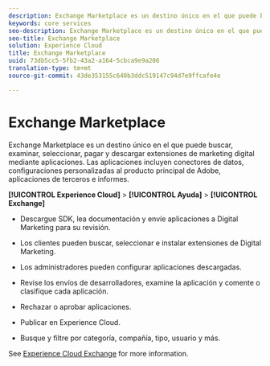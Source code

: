 ```yaml
---
description: Exchange Marketplace es un destino único en el que puede buscar, examinar, seleccionar, pagar y descargar extensiones de marketing digital mediante aplicaciones. Las aplicaciones incluyen conectores de datos, configuraciones personalizadas al producto principal de Adobe, aplicaciones de terceros e informes.
keywords: core services
seo-description: Exchange Marketplace es un destino único en el que puede buscar, examinar, seleccionar, pagar y descargar extensiones de marketing digital mediante aplicaciones. Las aplicaciones incluyen conectores de datos, configuraciones personalizadas al producto principal de Adobe, aplicaciones de terceros e informes.
seo-title: Exchange Marketplace
solution: Experience Cloud
title: Exchange Marketplace
uuid: 73db5cc5-5fb2-43a2-a164-5cbca9e9a206
translation-type: tm+mt
source-git-commit: 43de353155c640b3ddc519147c94d7e9ffcafe4e

---
```



# Exchange Marketplace

Exchange Marketplace es un destino único en el que puede buscar, examinar, seleccionar, pagar y descargar extensiones de marketing digital mediante aplicaciones. Las aplicaciones incluyen conectores de datos, configuraciones personalizadas al producto principal de Adobe, aplicaciones de terceros e informes.

**[!UICONTROL Experience Cloud]** > **[!UICONTROL Ayuda]** > **[!UICONTROL Exchange]**

* Descargue SDK, lea documentación y envíe aplicaciones a Digital Marketing para su revisión.

* Los clientes pueden buscar, seleccionar e instalar extensiones de Digital Marketing.

* Los administradores pueden configurar aplicaciones descargadas.

* Revise los envíos de desarrolladores, examine la aplicación y comente o clasifique cada aplicación.

* Rechazar o aprobar aplicaciones.

* Publicar en Experience Cloud.

* Busque y filtre por categoría, compañía, tipo, usuario y más.

See [Experience Cloud Exchange](https://exchange.adobe.com/experiencecloud.html) for more information.
